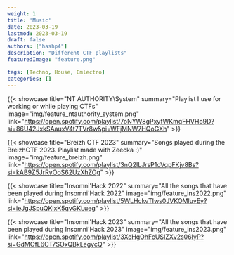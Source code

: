 ```yaml
---
weight: 1
title: 'Music'
date: 2023-03-19
lastmod: 2023-03-19
draft: false
authors: ["hashp4"]
description: "Different CTF playlists"
featuredImage: "feature.png"

tags: [Techno, House, Emlectro]
categories: []
---
```


{{< showcase title="NT AUTHORITY\System" summary="Playlist I use for working or while playing CTFs" image="img/feature_ntauthority_system.png" link="https://open.spotify.com/playlist/7oNYW8gPxyfWKmqFHVHo9D?si=86U42JxkSAauxV4t7TVr8w&pi=WFjMNW7HQoGXh" >}}

{{< showcase title="Breizh CTF 2023" summary="Songs played during the BreizhCTF 2023. Playlist made with Zeecka :)" image="img/feature_breizh.png" link="https://open.spotify.com/playlist/3nQ2ILJrsP1oVqpFKjv8Bs?si=kAB9Z5JrRyOoS62UzXhZOg" >}}

{{< showcase title="Insomni'Hack 2022" summary="All the songs that have been played during Insomni'Hack 2022" image="img/feature_ins2022.png" link="https://open.spotify.com/playlist/5WLHckvTIws0JVKOMluvEy?si=ieJgJSpuQKixK5qvGKLueg" >}}

{{< showcase title="Insomni'Hack 2023" summary="All the songs that have been played during Insomni'Hack 2023" image="img/feature_ins2023.png" link="https://open.spotify.com/playlist/3XcHgOhFcUSIZXv2s06IyP?si=GdMOfL6CT7SOxQBkLegvcQ" >}}